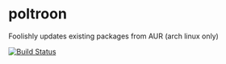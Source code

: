 # poltroon
Foolishly updates existing packages from AUR (arch linux only)

[![Build Status](https://travis-ci.org/ginabythebay/poltroon.svg?branch=master)](https://travis-ci.org/ginabythebay/poltroon)
